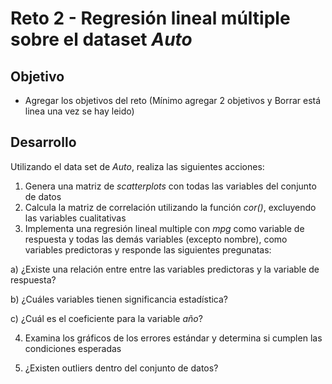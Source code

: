 # Reto 2 - Regresión lineal múltiple sobre el dataset *Auto*

## Objetivo

* Agregar los objetivos del reto (Mínimo agregar 2 objetivos y Borrar está linea una vez se hay leido)

## Desarrollo

Utilizando el data set de *Auto*, realiza las siguientes acciones: 

1. Genera una matriz de _scatterplots_ con todas las variables del conjunto de datos
2. Calcula la matriz de correlación utilizando la función _cor()_, excluyendo las variables cualitativas 
3. Implementa una regresión lineal multiple con _mpg_ como variable de respuesta y todas las demás variables (excepto nombre), como variables predictoras y responde las siguientes pregunatas: 

  a) ¿Existe una relación entre entre las variables predictoras y la variable de respuesta?
  
  b) ¿Cuáles variables tienen significancia estadística?
  
  c) ¿Cuál es el coeficiente para la variable _año_?

4. Examina los gráficos de los errores estándar y determina si cumplen las condiciones esperadas

5. ¿Existen outliers dentro del conjunto de datos? 


